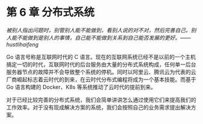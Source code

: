 # 第 6 章 分布式系统

*被别人指出问题时，别管别人能不能做到，看别人说的对不对，然后完善自己。别人能不能做到是别人的事情，自己能不能做到关系到自己能否发展的更好。——hustlihaifeng*

Go 语言号称是互联网时代的 C 语言。现在的互联网系统已经不是以前的一个主机搞定一切的时代，互联网时代的后台服务由大量的分布式系统构成，任何单一后台服务器节点的故障并不会导致整个系统的停机。同时以阿里云、腾讯云为代表的云厂商崛起标志着云时代的到来，在云时代分布式编程将成为一个基本技能。而基于 Go 语言构建的 Docker、K8s 等系统推动了云时代的提前到来。

对于已经比较完善的分布式系统，我们会简单讲讲怎么通过使用它们来提高我们的工作效率。对于没有现成解决方案的系统，我们会按照自己的业务需求提出解决方案。
